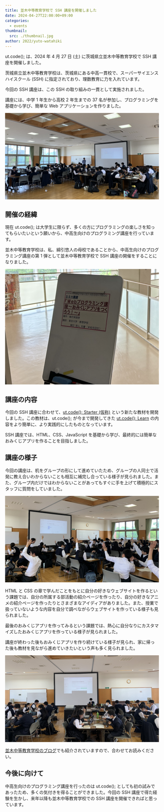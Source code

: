 ```yaml
---
title: 並木中等教育学校で SSH 講座を開催しました
date: 2024-04-27T22:00:00+09:00
categories:
  - events
thumbnail:
  src: ./thumbnail.jpg
author: 2022/yuto-watahiki
---
```


ut.code(); は、2024 年 4 月 27 日 (土) に茨城県立並木中等教育学校で SSH 講座を開催しました。

茨城県立並木中等教育学校は、茨城県にある中高一貫校で、スーパーサイエンスハイスクール (SSH) に指定されており、理数教育に力を入れています。

今回の SSH 講座は、この SSH の取り組みの一貫として実施されました。

講座には、中学 1 年生から高校 2 年生までの 37 名が参加し、プログラミングを基礎から学び、簡単な Web アプリケーションを作りました。

![講座の様子](./seminar-scene-1.jpg)

## 開催の経緯

現在 ut.code(); は大学生に限らず、多くの方にプログラミングの楽しさを知ってもらいたいという願いから、中高生向けのプログラミング講座を行っています。

並木中等教育学校は、私、綿引悠人の母校であることから、中高生向けのプログラミング講座の第 1 弾として並木中等教育学校で SSH 講座の開催をすることになりました。

![案内の看板](./signboard.jpg)

## 講座の内容

今回の SSH 講座に合わせて、[ut.code(); Starter (仮称)](https://starter.utcode.net/) という新たな教材を開発しました。この教材は、ut.code(); が今まで開発してきた [ut.code(); Learn](https://learn.utcode.net/) の内容をより簡単に、より実践的にしたものとなっています。

SSH 講座では、HTML、CSS、JavaScript を基礎から学び、最終的には簡単なおみくじアプリを作ることを目指しました。

## 講座の様子

今回の講座は、机をグループの形にして進めていたため、グループの人同士で活発に教え合いわからないことも相互に補完し合っている様子が見られました。また、グループ内だけではわからないことがあってもすぐに手を上げて積極的にスタッフに質問をしていました。

![講座の様子](./seminar-scene-2.jpg)

HTML と CSS の章で学んだことをもとに自分の好きなウェブサイトを作るという課題では、自分の所属する部活動の紹介ページを作ったり、自分の好きなアニメの紹介ページを作ったりとさまざまなアイディアがありました。また、授業で扱っていないような内容を自分で調べながらウェブサイトを作っている様子も見られました。

最後のおみくじアプリを作ってみるという課題では、熱心に自分なりにカスタマイズしたおみくじアプリを作っている様子が見られました。

講座が終わった後もおみくじアプリを作り続けている様子が見られ、家に帰った後も教材を見ながら進めていきたいという声も多く見られました。

![講座の様子](./seminar-scene-3.jpg)

[並木中等教育学校のブログ](https://www.namiki-cs.ibk.ed.jp/announcements/announcements/view/2657/)でも紹介されていますので、合わせてお読みください。

## 今後に向けて

中高生向けのプログラミング講座を行ったのは ut.code(); としても初の試みであったため、多くの気付きを得ることができました。今回の SSH 講座で得た経験を生かし、来年以降も並木中等教育学校での SSH 講座を開催できればと思っています。
